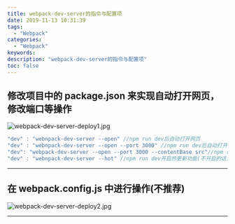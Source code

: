 ```yaml
---
title: webpack-dev-server的指令与配置项
date: 2019-11-13 10:31:39
tags:
  - "Webpack"
categories:
  - "Webpack"
keywords:
description: "webpack-dev-server的指令与配置项"
toc: false
---
```


## 修改项目中的 package.json 来实现自动打开网页，修改端口等操作

![webpack-dev-server-deploy1.jpg](https://i.loli.net/2019/11/15/F8nqhPivLxzod7Y.jpg)

```js
"dev" : "webnpack-dev-server --open" //npm run dev后自动打开网页
"dev" : "webnpack-dev-server --open --port 3000" //npm run dev后自动打开网页并且端口为3000
"dev": "webpack-dev-server --open --port 3000 --contentBase src"//npm run dev后自动打开网页并且端口为3000并且进入的是src下的页面当中，而不是原来的根目录展示页
"dev" : "webnpack-dev-server --hot" //npm run dev开启热更新功能(不开启的话，每次提交代码后，会重新生成一份新的文件，而开启热更新功能，只是对原来的文件进行修改，并且网页不会进行重载刷新)
```

---

## 在 webpack.config.js 中进行操作(不推荐)

![webpack-dev-server-deploy2.jpg](https://i.loli.net/2019/11/15/XFyfKik3YbzhvM1.jpg)

---
